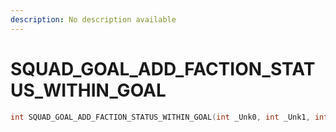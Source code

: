 ```yaml
---
description: No description available 
---
```


# SQUAD_GOAL_ADD_FACTION_STATUS_WITHIN_GOAL

```cpp
int SQUAD_GOAL_ADD_FACTION_STATUS_WITHIN_GOAL(int _Unk0, int _Unk1, int _Unk2);
```